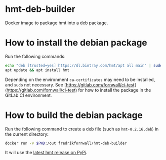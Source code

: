 # hmt-deb-builder
Docker image to package hmt into a deb package.

# How to install the debian package
Run the following commands:

```sh
echo "deb [trusted=yes] https://dl.bintray.com/hmt/apt all main" | sudo tee -a /etc/apt/sources.list
apt update && apt install hmt
```

Depending on the environment `ca-certificates` may need to be installed, and `sudo` not necessary. See [https://gitlab.com/fornwall/ci-test](https://gitlab.com/fornwall/ci-test) for how to install the package in the GitLab CI environment.

# How to build the debian package
Run the following command to create a deb file (such as `hmt-0.2.16.deb`) in the current directory:

```sh
docker run -v $PWD:/out fredrikfornwall/hmt-deb-builder
```

It will use the [latest hmt release on PyPi](https://pypi.org/project/hmt/).
